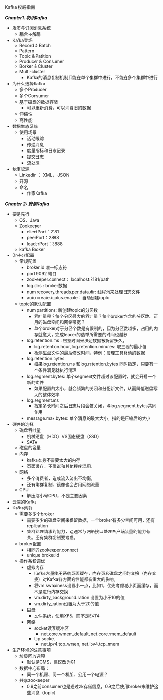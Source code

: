 Kafka 权威指南

***Chapter1. 初识Kafka***
   * 发布与订阅消息系统
      * 耦合->解耦
   * Kafka登场
      * Record & Batch
      * Pattern
      * Topic & Patition
      * Producer & Consumer
      * Borker & Cluster
      * Multi-cluster
         * Kafka的消息复制机制只能在单个集群中进行，不能在多个集群中进行
   * 为什么选择Kafka
      * 多个Producer
      * 多个Consumer
      * 基于磁盘的数据存储
         * 可以重新消费，可以消费旧的数据
      * 伸缩性
      * 高性能
   * 数据生态系统
      * 使用场景
         * 活动跟踪
         * 传递消息
         * 度量指标和日志记录
         * 提交日志
         * 流处理
   * 故事起源
      * Linkedin ： XML， JSON
      * 开源
      * 命名
         * 作家Kafka


***Chapter 2: 安装Kafka***
   * 要是先行
      * OS、Java
      * Zookeeper
         * clientPort：2181
         * peerPort：2888
         * leaderPort：3888
      * kafka Broker
   * Broker配置
      * 常规配置
         * broker.id 唯一标志符
         * port 9092 端口
         * zookeeper.connect： localhost:2181/path
         * log.dirs : broker数据
         * num.recovery.threads.per.data.dir: 线程池来处理日志文件
         * auto.create.topics.enable：自动创建topic
      * topic的默认配置
         * num.partitions: 新创建topic的分区数
            * 吞吐量是？每个分区最大的吞吐量？每个broker包含的分区数、可用的磁盘空间和网络带宽？
            * 单个broker对于分区个数是有限制的，因为分区数越多，占用的内存就愈大，完成leader的选举所需要的时间也越长
         * log.retention.ms : 根据时间来决定数据被保留多久，
            * log.retention.hour, log.retention.minutes: 取三者的最小值
            * 检测磁盘文件的最后修改时间，特例：管理工具移动的数据
         * log.retention.bytes
            * 如果log.retention.ms 和log.retention.bytes 同时指定，只要有一个条件满足就执行清理
         * log.segment.bytes: 单个segment文件超过该配置时，就会开启一个新的文件
            * 如果配置的太小，就会频繁的关闭和分配新文件，从而降低磁盘写入的整体效率
         * log.segment.ms
            * 指定多长时间之后日志片段会被关闭，与log.segment.bytes共同作用
         * message.max.bytes: 单个消息的最大大小，指的是压缩后的大小
   * 硬件的选择
      * 磁盘吞吐量
         * 机械硬盘（HDD）VS固态硬盘（SSD）
         * SATA
      * 磁盘的容量
      * 内存
         * kafka本身不需要太大的内存
         * 页面缓存，不建议和其他程序混用。
      * 网络
         * 多个消费者，造成流入流出不均衡。
         * 还有集群复制、镜像也会占用网络流量
      * CPU
         * 解压缩小号CPU，不是主要因素
   * 云端的Kafka
   * Kafka集群
      * 需要多少个broker
         * 需要多少的磁盘空间来保留数据，一个broker有多少空间可用，还有replication
         * 集群处理请求的能力，这通常与网络接口处理客户端流量的能力有关。还有集群复制要考虑。
      * broker配置
         * 相同的zookeeper.connect
         * unique broker.id
      * 操作系统调优
         * 虚拟内存
            * Kafka大量使用系统页面缓存，内存页和磁盘之间的交换（内存交换）对Kafka各方面的性能都有重大的影响。
            * 将vm.swapiness设置小一点，比如1，优先考虑减小页面缓存，而不是进行内存交换
            * vm.dirty_background.ration 设置为小于10的值
            * vm.dirty_ration设置为大于20的值
         * 磁盘
            * 文件系统，使用XFS，而不是EXT4
         * 网络
            * socket读写缓冲区
               * net.core.wmem_default, net.core.rmem_default
            * tcp socket
               * net.ipv4.tcp_wmen, net.ipv4.tcp_rmem
   * 生产环境的注意事项
      * 垃圾回收选项
         * 默认是CMS，建议改为G1
      * 数据中心布局：
         * 同一个机房、同一个机架、公用一个电源？
      * 共享zookeeper
         * 0.9之前consumer也是通过zk存储信息，0.9之后使用broker来维护这些消息（topic）




















